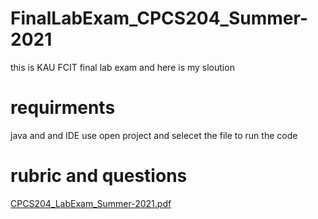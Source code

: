 # FinalLabExam_CPCS204_Summer-2021
this is KAU FCIT final lab exam and here is my sloution
# requirments
java and and IDE use open project and selecet the file to run the code

# rubric and questions
[CPCS204_LabExam_Summer-2021.pdf](https://github.com/abdulrhmanG-alahmadi/FinalLabExam_CPCS204_Summer-2021/files/6908151/CPCS204_LabExam_Summer-2021.pdf)
